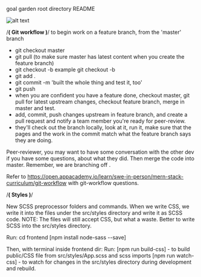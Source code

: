 goal garden root directory README


![alt text](https://github.com/TheSethness/goal-garden/blob/master/frontend/public/css/images/diagram.png "diagram")

/**********( Git workflow )**********/
to begin work on a feature branch, from the 'master' branch 
* git checkout master
* git pull (to make sure master has latest content when you create the feature branch)
* git checkout -b <initials-da-mo-pageName-featureName> 
example git checkout -b <ss-2-21-home-goal-list>
* git add . 
* git commit -m 'built the whole thing and test it, too'
* git push
* when you are confident you have a feature done, checkout master, git pull for latest upstream changes, checkout feature branch, merge in master and test. 
* add, commit, push changes upstream in feature branch, and create a pull request and notify a team member you're ready for peer-review. 
* they'll check out the branch locally, look at it, run it, make sure that the pages and the work in the commit match what the feature branch says they are doing. 

Peer-reviewer, you may want to have some conversation with the other dev if you have some questions, about what they did. Then merge the code into master. Remember, we are branching off <master>.

Refer to https://open.appacademy.io/learn/swe-in-person/mern-stack-curriculum/git-workflow with git-workflow questions.

/**********( Styles )**********/

New SCSS preprocessor folders and commands. 
When we write CSS, we write it into the files under the src/styles directory and write it as SCSS code. NOTE: The files will still accept CSS, but what a waste. Better to write SCSS into the src/styles directory. 

Run:
  cd frontend
  [npm install node-sass --save] 
  
Then, with terminal inside frontend dir: 
Run:
  [npm run build-css] - to build public/CSS file from src/styles/App.scss and scss imports
  [npm run watch-css] - to watch for changes in the src/styles directory during development and rebuild. 

  


